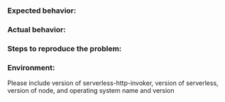 ### Expected behavior:


### Actual behavior:


### Steps to reproduce the problem:


### Environment:
Please include version of serverless-http-invoker, version of serverless, version of node, and operating system name and version
